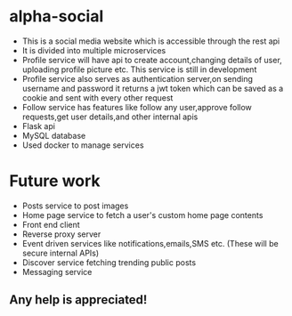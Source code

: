 # alpha-social
- This is a social media website which is accessible through the rest api 
- It is divided into multiple microservices 
- Profile service will have api to create account,changing details of user, uploading profile picture etc. This service is still in development 
- Profile service also serves as authentication server,on sending username and password it returns a jwt token which can be saved as a cookie and sent with every other request
- Follow service has features like follow any user,approve follow requests,get user details,and other internal apis
- Flask api 
- MySQL database 
- Used docker to manage services 

# Future work
- Posts service to post images 
- Home page service to fetch a user's custom home page contents 
- Front end client
- Reverse proxy server
- Event driven services like notifications,emails,SMS etc.
 (These will be secure internal APIs)
- Discover service fetching trending public posts 
- Messaging service 

## Any help is appreciated!

